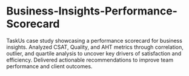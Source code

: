 # Business-Insights-Performance-Scorecard
TaskUs case study showcasing a performance scorecard for business insights. Analyzed CSAT, Quality, and AHT metrics through correlation, outlier, and quartile analysis to uncover key drivers of satisfaction and efficiency. Delivered actionable recommendations to improve team performance and client outcomes.

